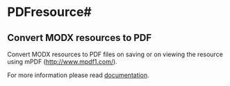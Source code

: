 # PDFresource#
## Convert MODX resources to PDF

Convert MODX resources to PDF files on saving or on viewing the resource using mPDF (http://www.mpdf1.com/).

For more information please read [documentation](http://jako.github.io/PDFresource/).
